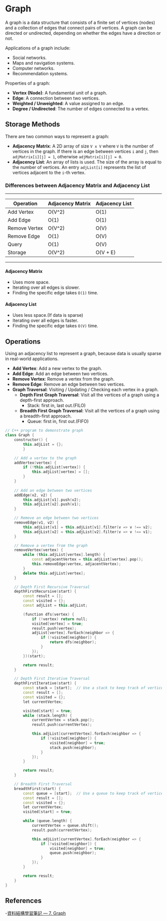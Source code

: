 # Graph

A graph is a data structure that consists of a finite set of vertices (nodes) and a collection of edges that connect pairs of vertices. A graph can be directed or undirected, depending on whether the edges have a direction or not.

Applications of a graph include:

- Social networks.
- Maps and navigation systems.
- Computer networks.
- Recommendation systems.

Properties of a graph:

- **Vertex (Node)**: A fundamental unit of a graph.
- **Edge**: A connection between two vertices.
- **Weighted / Unweighted**: A value assigned to an edge.
- **Degree / Undirected**: The number of edges connected to a vertex.

## Storage Methods

There are two common ways to represent a graph:

- **Adjacency Matrix**: A 2D array of size `V x V` where `V` is the number of vertices in the graph. If there is an edge between vertices `i` and `j`, then `adjMatrix[i][j] = 1`, otherwise `adjMatrix[i][j] = 0`.
- **Adjacency List**: An array of lists is used. The size of the array is equal to the number of vertices. An entry `adjList[i]` represents the list of vertices adjacent to the `i`-th vertex.

### Differences between Adjacency Matrix and Adjacency List

-------------------------------------------------
| Operation | Adjacency Matrix | Adjacency List |
|-----------|-------------------|---------------|
|Add Vertex    | O(V^2) | O(1)     |
|Add Edge      | O(1)   | O(1)     |
|Remove Vertex | O(V^2) | O(V)     |
|Remove Edge   | O(1)   | O(V)     |
|Query         | O(1)   | O(V)     |
|Storage       | O(V^2) | O(V + E) |
-------------------------------------------------

#### **Adjacency Matrix**

- Uses more space.
- Iterating over all edges is slower.
- Finding the specific edge takes `O(1)` time.

#### **Adjacency List**

- Uses less space.(If data is sparse)
- Iterating over all edges is faster.
- Finding the specific edge takes `O(V)` time.

## Operations

Using an adjacency list to represent a graph, because data is usually sparse in real-world applications.

- **Add Vertex**: Add a new vertex to the graph.
- **Add Edge**: Add an edge between two vertices.
- **Remove Vertex**: Remove a vertex from the graph.
- **Remove Edge**: Remove an edge between two vertices.
- **Graph Traversal**: Visiting / Updating / Checking each vertex in a graph.
  - **Depth First Graph Traversal**: Visit all the vertices of a graph using a depth-first approach.
    - Stack: first in, last out.(FILO)
  - **Breadth First Graph Traversal**: Visit all the vertices of a graph using a breadth-first approach.
    - Queue: first in, first out.(FIFO)

```cpp
// C++ program to demonstrate graph
class Graph {
    constructor() {
        this.adjList = {};
        }

    // Add a vertex to the graph
    addVertex(vertex) {
        if (!this.adjList[vertex]) {
            this.adjList[vertex] = [];
        }
    }
    
    // Add an edge between two vertices
    addEdge(v2, v2) {
        this.adjList[v1].push(v2);
        this.adjList[v2].push(v1);
    }

    // Remove an edge between two vertices
    removeEdge(v1, v2) {
        this.adjList[v1] = this.adjList[v1].filter(v => v !== v2);
        this.adjList[v2] = this.adjList[v2].filter(v => v !== v1);
    }

    // Remove a vertex from the graph
    removeVertex(vertex) {
        while (this.adjList[vertex].length) {
            const adjacentVertex = this.adjList[vertex].pop();
            this.removeEdge(vertex, adjacentVertex);
        }
        delete this.adjList[vertex];
    }

    // Depth First Recursive Traversal
    depthFirstRecursive(start) {
        const result = [];
        const visited = {};
        const adjList = this.adjList;

        (function dfs(vertex) {
            if (!vertex) return null;
            visited[vertex] = true;
            result.push(vertex);
            adjList[vertex].forEach(neighbor => {
                if (!visited[neighbor]) {
                    return dfs(neighbor);
                }
            });
        })(start);

        return result;
    }

    // Depth First Iterative Traversal
    depthFirstIterative(start) {
        const stack = [start];  // Use a stack to keep track of vertices
        const result = [];
        const visited = {};
        let currentVertex;

        visited[start] = true;
        while (stack.length) {
            currentVertex = stack.pop();
            result.push(currentVertex);

            this.adjList[currentVertex].forEach(neighbor => {
                if (!visited[neighbor]) {
                    visited[neighbor] = true;
                    stack.push(neighbor);
                }
            });
        }

        return result;
    }

    // Breadth First Traversal
    breadthFirst(start) {
        const queue = [start];  // Use a queue to keep track of vertices
        const result = [];
        const visited = {};
        let currentVertex;
        visited[start] = true;

        while (queue.length) {
            currentVertex = queue.shift();
            result.push(currentVertex);

            this.adjList[currentVertex].forEach(neighbor => {
                if (!visited[neighbor]) {
                    visited[neighbor] = true;
                    queue.push(neighbor);
                }
            });
        }

        return result;
    }
}

```

## References

-[資料結構學習筆記 — 7. Graph](https://medium.com/@amber.fragments/%E8%B3%87%E6%96%99%E7%B5%90%E6%A7%8B-%E5%AD%B8%E7%BF%92%E7%AD%86%E8%A8%98-7-graph-%E5%9C%96-d4359fb6f19a)
